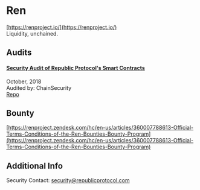 
# Ren
  
[https://renproject.io/](https://renproject.io/)<br>
Liquidity, unchained.


## Audits



#### [Security Audit of Republic Protocol's Smart Contracts](https://github.com/ChainSecurity/audits/blob/master/ChainSecurity_Republic.pdf)

October, 2018<br>
Audited by: ChainSecurity<br>
[Repo](https://github.com/republicprotocol/renex-sol)
      

  

## Bounty

[https://renproject.zendesk.com/hc/en-us/articles/360007788613-Official-Terms-Conditions-of-the-Ren-Bounties-Bounty-Program](https://renproject.zendesk.com/hc/en-us/articles/360007788613-Official-Terms-Conditions-of-the-Ren-Bounties-Bounty-Program)<br>



## Additional Info

Security Contact: security@republicprotocol.com
